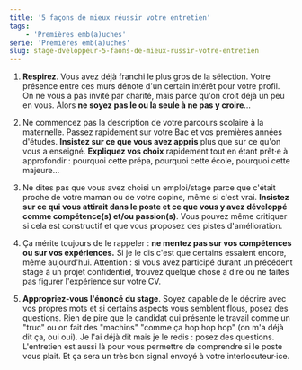 ```yaml
---
title: '5 façons de mieux réussir votre entretien'
tags:
    - 'Premières emb(a)uches'
serie: 'Premières emb(a)uches'
slug: stage-dveloppeur-5-faons-de-mieux-russir-votre-entretien
---
```


1.  **Respirez**. Vous avez déjà franchi le plus gros de la sélection. Votre présence entre ces murs dénote d'un certain intérêt pour votre profil. On ne vous a pas invité par charité, mais parce qu'on croit déjà un peu en vous. Alors **ne soyez pas le ou la seule à ne pas y croire**…

2.  Ne commencez pas la description de votre parcours scolaire à la maternelle. Passez rapidement sur votre Bac et vos premières années d'études. **Insistez sur ce que vous avez appris** plus que sur ce qu'on vous a enseigné. **Expliquez vos choix** rapidement tout en étant prêt·e à approfondir : pourquoi cette prépa, pourquoi cette école, pourquoi cette majeure…

3.  Ne dites pas que vous avez choisi un emploi/stage parce que c'était proche de votre maman ou de votre copine, même si c'est vrai. **Insistez sur ce qui vous attirait dans le poste et ce que vous y avez développé comme compétence(s) et/ou passion(s)**. Vous pouvez même critiquer si cela est constructif et que vous proposez des pistes d'amélioration.

4.  Ça mérite toujours de le rappeler : **ne mentez pas sur vos compétences ou sur vos expériences.** Si je le dis c'est que certains essaient encore, même aujourd'hui. Attention : si vous avez participé durant un précédent stage à un projet confidentiel, trouvez quelque chose à dire ou ne faites pas figurer l'expérience sur votre CV.

5.  **Appropriez-vous l'énoncé du stage**. Soyez capable de le décrire avec vos propres mots et si certains aspects vous semblent flous, posez des questions. Rien de pire que le candidat qui présente le travail comme un "truc" ou on fait des "machins" "comme ça hop hop hop" (on m'a déjà dit ça, oui oui). Je l'ai déjà dit mais je le redis : posez des questions. L'entretien est aussi là pour vous permettre de comprendre si le poste vous plait. Et ça sera un très bon signal envoyé à votre interlocuteur·ice.
